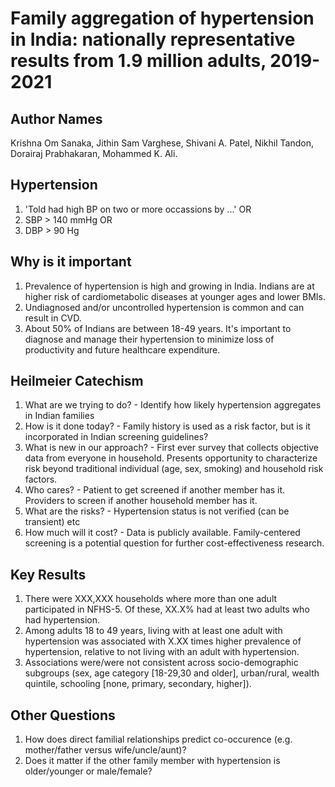 # Family aggregation of hypertension in India: nationally representative results from 1.9 million adults, 2019-2021


## Author Names

Krishna Om Sanaka, Jithin Sam Varghese, Shivani A. Patel, Nikhil Tandon, Dorairaj Prabhakaran, Mohammed K. Ali.  

## Hypertension

1. 'Told had high BP on two or more occassions by ...' OR
2. SBP > 140 mmHg OR
3. DBP > 90 Hg

## Why is it important

1. Prevalence of hypertension is high and growing in India. Indians are at higher risk of cardiometabolic diseases at younger ages and lower BMIs.
2. Undiagnosed and/or uncontrolled hypertension is common and can result in CVD.
3. About 50% of Indians are between 18-49 years. It's important to diagnose and manage their hypertension to minimize loss of productivity and future healthcare expenditure.


## Heilmeier Catechism

1. What are we trying to do? - Identify how likely hypertension aggregates in Indian families
2. How is it done today? - Family history is used as a risk factor, but is it incorporated in Indian screening guidelines?
3. What is new in our approach? - First ever survey that collects objective data from everyone in household. Presents opportunity to characterize risk beyond traditional individual (age, sex, smoking) and household risk factors.
4. Who cares? - Patient to get screened if another member has it. Providers to screen if another household member has it.
5. What are the risks? - Hypertension status is not verified (can be transient) etc
6. How much will it cost? - Data is publicly available. Family-centered screening is a potential question for further cost-effectiveness research.


## Key Results

1. There were XXX,XXX households where more than one adult participated in NFHS-5. Of these, XX.X% had at least two adults who had hypertension.
2. Among adults 18 to 49 years, living with at least one adult with hypertension was associated with X.XX times higher prevalence of hypertension, relative to not living with an adult with hypertension.
3. Associations were/were not consistent across socio-demographic subgroups (sex, age category [18-29,30 and older], urban/rural, wealth quintile, schooling [none, primary, secondary, higher]).

## Other Questions

1. How does direct familial relationships predict co-occurence (e.g. mother/father versus wife/uncle/aunt)?
2. Does it matter if the other family member with hypertension is older/younger or male/female?

